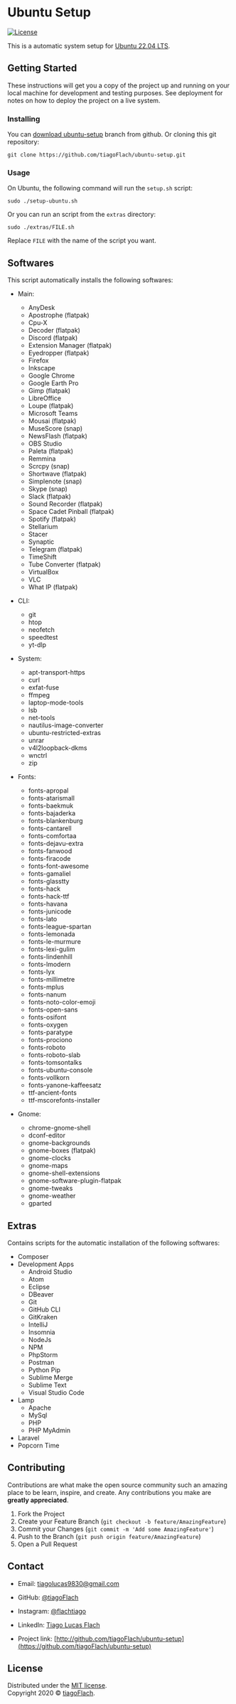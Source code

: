 # Ubuntu Setup

[![License](http://img.shields.io/:license-mit-blue.svg?style=flat-square)](http://badges.mit-license.org)

This is a automatic system setup for [Ubuntu 22.04 LTS](https://releases.ubuntu.com/22.04/).

## Getting Started

These instructions will get you a copy of the project up and running on your local machine for development and testing purposes. See deployment for notes on how to deploy the project on a live system.

### Installing

You can [download ubuntu-setup](https://github.com/tiagoFlach/ubuntu-setup/archive/master.zip) branch from github. Or cloning this git repository:

```shell
git clone https://github.com/tiagoFlach/ubuntu-setup.git
```

### Usage

On Ubuntu, the following command will run the `setup.sh` script:

```shell
sudo ./setup-ubuntu.sh
```

Or you can run an script from the `extras` directory:

```shell
sudo ./extras/FILE.sh
```

Replace `FILE` with the name of the script you want.

## Softwares

This script automatically installs the following softwares:

- Main:
  - AnyDesk
  - Apostrophe (flatpak)
  - Cpu-X
  - Decoder (flatpak)
  - Discord (flatpak)
  - Extension Manager (flatpak)
  - Eyedropper (flatpak)
  - Firefox
  - Inkscape
  - Google Chrome
  - Google Earth Pro
  - Gimp (flatpak)
  <!-- - Kdenlive (flatpak) -->
  - LibreOffice
  - Loupe (flatpak)
  - Microsoft Teams
  - Mousai (flatpak)
  - MuseScore (snap)
  - NewsFlash (flatpak)
  - OBS Studio
  - Paleta (flatpak)
  - Remmina
  - Scrcpy (snap)
  - Shortwave (flatpak)
  - Simplenote (snap)
  - Skype (snap)
  - Slack (flatpak)
  - Sound Recorder (flatpak)
  - Space Cadet Pinball (flatpak)
  - Spotify (flatpak)
  - Stellarium
  - Stacer
  - Synaptic
  - Telegram (flatpak)
  - TimeShift
  - Tube Converter (flatpak)
  - VirtualBox
  - VLC
  - What IP (flatpak)  

- CLI:
  - git
  - htop
  - neofetch
  - speedtest
  - yt-dlp

- System:
  - apt-transport-https
  - curl
  - exfat-fuse
  - ffmpeg
  - laptop-mode-tools
  - lsb
  - net-tools
  - nautilus-image-converter
  - ubuntu-restricted-extras
  - unrar
  - v4l2loopback-dkms
  - wnctrl
  - zip

- Fonts:
  - fonts-apropal
  - fonts-atarismall
  - fonts-baekmuk
  - fonts-bajaderka
  - fonts-blankenburg
  - fonts-cantarell
  - fonts-comfortaa
  - fonts-dejavu-extra
  - fonts-fanwood
  - fonts-firacode
  - fonts-font-awesome
  - fonts-gamaliel
  - fonts-glasstty
  - fonts-hack
  - fonts-hack-ttf
  - fonts-havana
  - fonts-junicode
  - fonts-lato
  - fonts-league-spartan
  - fonts-lemonada
  - fonts-le-murmure
  - fonts-lexi-gulim
  - fonts-lindenhill
  - fonts-lmodern
  - fonts-lyx
  - fonts-millimetre
  - fonts-mplus
  - fonts-nanum
  - fonts-noto-color-emoji
  - fonts-open-sans
  - fonts-osifont
  - fonts-oxygen
  - fonts-paratype
  - fonts-prociono
  - fonts-roboto
  - fonts-roboto-slab
  - fonts-tomsontalks
  - fonts-ubuntu-console
  - fonts-vollkorn
  - fonts-yanone-kaffeesatz
  - ttf-ancient-fonts
  - ttf-mscorefonts-installer

- Gnome:
  - chrome-gnome-shell
  - dconf-editor
  - gnome-backgrounds
  - gnome-boxes (flatpak)
  - gnome-clocks
  - gnome-maps
  - gnome-shell-extensions
  - gnome-software-plugin-flatpak
  - gnome-tweaks
  - gnome-weather
  - gparted

## Extras

Contains scripts for the automatic installation of the following softwares:

- Composer
- Development Apps
  - Android Studio
  - Atom
  - Eclipse
  - DBeaver
  - Git
  - GitHub CLI
  - GitKraken
  - IntelliJ
  - Insomnia
  - NodeJs
  - NPM
  - PhpStorm
  - Postman
  - Python Pip
  - Sublime Merge
  - Sublime Text
  - Visual Studio Code
- Lamp
  - Apache
  - MySql
  - PHP
  - PHP MyAdmin
- Laravel
- Popcorn Time

## Contributing

Contributions are what make the open source community such an amazing place to be learn, inspire, and create. Any contributions you make are **greatly appreciated**.

1. Fork the Project
2. Create your Feature Branch (`git checkout -b feature/AmazingFeature`)
3. Commit your Changes (`git commit -m 'Add some AmazingFeature'`)
4. Push to the Branch (`git push origin feature/AmazingFeature`)
5. Open a Pull Request

## Contact

- Email: <tiagolucas9830@gmail.com>
- GitHub: [@tiagoFlach](https://github.com/tiagoFlach)
- Instagram: [@flachtiago](https://instagram.com/flachtiago)
- LinkedIn: [Tiago Lucas Flach](https://linkedin.com/in/tiago-lucas-flach-585033121/)

- Project link: [http://github.com/tiagoFlach/ubuntu-setup](https://github.com/tiagoFlach/ubuntu-setup)

## License

Distributed under the [MIT license](https://mit-license.org/).  
Copyright 2020 © [tiagoFlach](https://github.com/tiagoFlach).
